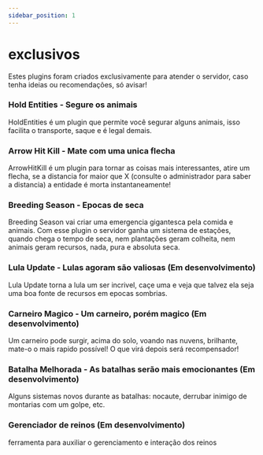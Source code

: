 ```yaml
---
sidebar_position: 1
---
```


# exclusivos

Estes plugins foram criados exclusivamente para atender o servidor, caso tenha ideias ou
recomendações, só avisar!

### Hold Entities - Segure os animais

HoldEntities é um plugin que permite você segurar alguns animais, isso facilita o transporte,
saque e é legal demais.

### Arrow Hit Kill - Mate com uma unica flecha

ArrowHitKill é um plugin para tornar as coisas mais interessantes, atire um flecha, se a distancia
for maior que X (consulte o administrador para saber a distancia) a entidade é morta instantaneamente!

### Breeding Season - Epocas de seca

Breeding Season vai criar uma emergencia gigantesca pela comida e animais. Com esse plugin o servidor
ganha um sistema de estações, quando chega o tempo de seca, nem plantações geram colheita, nem animais
geram recursos, nada, pura e absoluta seca.

### Lula Update - Lulas agoram são valiosas (Em desenvolvimento)

Lula Update torna a lula um ser incrivel, caçe uma e veja que talvez ela seja uma boa fonte de recursos
em epocas sombrias.

### Carneiro Magico - Um carneiro, porém magico (Em desenvolvimento)

Um carneiro pode surgir, acima do solo, voando nas nuvens, brilhante, mate-o o mais rapido possível!
O que virá depois será recompensador!

### Batalha Melhorada - As batalhas serão mais emocionantes (Em desenvolvimento)

Alguns sistemas novos durante as batalhas: nocaute, derrubar inimigo de montarias com um golpe, etc.

### Gerenciador de reinos (Em desenvolvimento)

ferramenta para auxiliar o gerenciamento e interação dos reinos